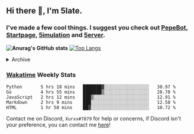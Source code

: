 ## Hi there 👋, I'm 5late.
### I've made a few cool things. I suggest you check out [PepeBot](https://github.com/5late/Pepe-Bot), [Startpage](https://github.com/5late/startpage), [5imulation](https://github.com/5late/5imulation) and [5erver](https://github.com/5late/5erver). 

**![Anurag's GitHub stats](https://github-readme-stats.vercel.app/api?username=5late&count_private=true&show_icons=true&theme=tokyonight)**
[![Top Langs](https://github-readme-stats.vercel.app/api/top-langs/?username=5late&theme=ayu-mirage)](https://github.com/anuraghazra/github-readme-stats)

<details>
<summary>Archive</summary>
    
### [API-Backend](https://github.com/5late/API-Backend)
- Used in xdHacks Mini To Hackathon July 2021 (not maintained)
### [Yoinkbot](https://github.com/5late/Yoinkbot)
- Archived Discord bot with dozens of fun commands (not maintained)
### [Startpage](https://github.com/5late/Startpage)
- Fresh and clean dark themed startpage including to-do links, hyperlinks, date and time, and a personal greeting message (partially maintained)

</details>

### [Wakatime](https://wakatime.com/@5late) Weekly Stats

<!--START_SECTION:waka-->
```text
Python       5 hrs 18 mins   ███████▓░░░░░░░░░░░░░░░░░   30.97 % 
Go           4 hrs 55 mins   ███████▒░░░░░░░░░░░░░░░░░   28.78 % 
JavaScript   2 hrs 12 mins   ███▒░░░░░░░░░░░░░░░░░░░░░   12.91 % 
Markdown     2 hrs 9 mins    ███░░░░░░░░░░░░░░░░░░░░░░   12.58 % 
HTML         1 hr 50 mins    ██▓░░░░░░░░░░░░░░░░░░░░░░   10.72 % 
```
<!--END_SECTION:waka-->

Contact me on Discord, ``Xurxx#7879`` for help or concerns, if Discord isn't your preference, you can contact me [here](https://github.com/5late/5late/issues)!
